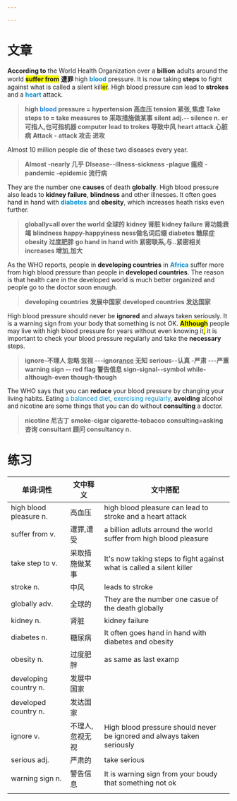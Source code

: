 ```yaml
---

---
```

# 文章
**According to** the World Health Organization over a **billion** adults around the world <b><span style="background:#f9fd04">suffer from</span></b> **遭罪** high <b><font color=#008ccb>blood</font></b> pressure. It is now taking **steps** to fight against what is called a silent kill<span style="background:#f9fd04">er</span>. High blood pressure can lead to **strokes** and a <b><font color=#008ccb>heart</font></b> attack.
> **high <b><font color=#2485E3>blood</font></b> pressure = hypertension 高血压 tension 紧张,焦虑**
> **Take steps to = take measures to 采取措施做某事**
> **silent adj.-- silence n.**
> **er 可指人,也可指机器 computer**
> **lead to trokes 导致中风**
> **heart attack 心脏病**
> **Attack - attack 攻击 进攻**

Almost 10 million people die of these two diseases every year. 
> **Almost -nearly 几乎**
> **DIsease--illness-sickness -plague 瘟疫 -pandemic -epidemic 流行病**

They are the number one **causes** of death **globally**. High blood pressure also leads to **kidney failure**, **blindness** and other illnesses. It often goes hand in hand with <b><font color=#008ccb>diabetes</font></b> and **obesity**, which increases heath risks even further.
> **globally=all over the world 全球的**
> **kidney 肾脏 kidney failure 肾功能衰竭** 
> **blindness happy-happyiness ness做名词后缀**
> **diabetes 糖尿症**
> **obesity 过度肥胖**
> **go hand in hand with 紧密联系,与..紧密相关**
> **increases 增加,加大**

As the WHO reports, people in **developing countries** in <b><font color=#008ccb>Africa</font></b> suffer more from high blood pressure than people in **developed countries**. The reason is that health care in the developed world is much better organized and people go to the doctor soon enough.
> **developing countries 发展中国家**
> **developed countries 发达国家**

High blood pressure should never be **ignored** and always taken seriously. It is a warning sign from your body that something is not OK. <b><span style="background:#f9fd04">Although</span></b> people may live with high blood pressure for years without even knowing it<span style="background:#f9fd04">,</span> it is important to check your blood pressure regularly and take the **necessary** steps.
> **ignore-不理人 忽略 忽视 ---ignor<u>ance</u> 无知**
> **serious--认真 -严肃 ---严重**
> **warning sign -- red flag 警告信息**
> **sign-signal--symbol**
> **while-although-even though-though**

The WHO says that you can **reduce** your blood pressure by changing your living habits. Eating <font color=#008ccb>a balanced diet</font>, <font color=#008ccb>exercising regularly</font>, **avoiding** alcohol and nicotine are some things that you can do without **consulting** a doctor.
> **nicotine 尼古丁** 
> **smoke-cigar cigarette-tobacco** 
> **consulting=asking 咨询** 
> **consultant 顾问 consultancy n.** 

# 练习
| 单词:词性              | 文中释义        | 文中搭配                                                               |
| ---------------------- | --------------- | ---------------------------------------------------------------------- |
| high blood pleasure n. | 高血压          | high blood pleasure can lead to stroke and a heart attack              |
| suffer from v.         | 遭罪,遭受       | a billion  adluts arround the world suffer from high blood pleasure    |
| take step to v.        | 采取措施做某事  | It's now taking steps to fight against what is called a silent killer  |
| stroke n.              | 中风            | leads to stroke                                                        |
| globally adv.          | 全球的          | They are the number one casue of the death globally                    |
| kidney n.              | 肾脏            | kidney failure                                                         |
| diabetes n.            | 糖尿病          | It often goes hand in hand with diabetes and obesity                   |
| obesity n.             | 过度肥胖        | as same as last examp                                                  |
| developing country n.  | 发展中国家      |                                                                        |
| developed country n.   | 发达国家        |                                                                        |
| ignore v.              | 不理人,忽视无视 | High blood pressure should never be ignored and always taken seriously |
| serious adj.           | 严肃的          | take serious                                                           |
| warning sign n.        | 警告信息        | It is warning sign from your boudy that something not ok               |
|                        |                 |                                                                        |
